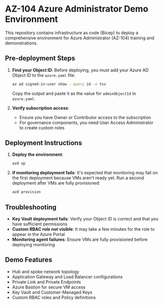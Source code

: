 # AZ-104 Azure Administrator Demo Environment

This repository contains infrastructure as code (Bicep) to deploy a comprehensive environment for Azure Administrator (AZ-104) training and demonstrations.

## Pre-deployment Steps

1. **Find your Object ID**:
   Before deploying, you must add your Azure AD Object ID to the `azure.yaml` file:
   
   ```bash
   az ad signed-in-user show --query id -o tsv
   ```
   
   Copy the output and paste it as the value for `adminObjectId` in `azure.yaml`.

2. **Verify subscription access**:
   - Ensure you have Owner or Contributor access to the subscription
   - For governance components, you need User Access Administrator to create custom roles

## Deployment Instructions

1. **Deploy the environment**:
   ```bash
   azd up
   ```
   
2. **If monitoring deployment fails**:
   It's expected that monitoring may fail on the first deployment because VMs aren't ready yet.
   Run a second deployment after VMs are fully provisioned:
   ```bash
   azd provision
   ```

## Troubleshooting

- **Key Vault deployment fails**: Verify your Object ID is correct and that you have sufficient permissions
- **Custom RBAC role not visible**: It may take a few minutes for the role to appear in the Azure Portal
- **Monitoring agent failures**: Ensure VMs are fully provisioned before deploying monitoring

## Demo Features

- Hub and spoke network topology
- Application Gateway and Load Balancer configurations
- Private Link and Private Endpoints
- Azure Bastion for secure VM access
- Key Vault and Customer-Managed Keys
- Custom RBAC roles and Policy definitions

